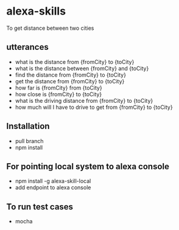 # alexa-skills
To get distance between two cities

## utterances
- what is the distance from {fromCity} to {toCity}
- what is the distance between {fromCity} and {toCity}
- find the distance from {fromCity} to {toCity}
- get the distance from {fromCity} to {toCity}
- how far is {fromCity} from {toCity}
- how close is {fromCity} to {toCity}
- what is the driving distance from {fromCity} to {toCity}
- how much will I have to drive to get from {fromCity} to {toCity}

## Installation
- pull branch 
- npm install

## For pointing local system to alexa console
- npm install -g alexa-skill-local
- add endpoint to alexa console

## To run test cases
- mocha
